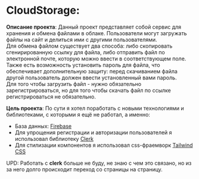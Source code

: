 
# CloudStorage:

**Описание проекта**: Данный проект представляет собой сервис для хранения и обмена файлами в облаке. Пользователи могут загружать файлы на сайт и делиться ими с другими пользователями.  
Для обмена файлом существует два способа: либо скопировать сгенирированную ссылку для файла, либо отправить файл по электронной почте, которую можно ввести в соответствующем поле.   
Также есть возможность установить пароль для файла, что обеспечивает дополнительную защиту: перед скачиванием файла другой пользователь должен ввести установленный вами пароль.  
Для того чтобы загрузить файл - нужно обязательно зарегистрироваться, но для того чтобы скачать файл по ссылке регистрироваться не обязательно.

**Цель проекта**: По сути я хотел поработать с новыми технологиями и библиотеками, с которыми я ещё не работал, а именно:
 


 - База данных: [Firebase](https://firebase.google.com/)
 - Для упрощения регистрации и авторизации пользователей я использовал библиотеку [Clerk](https://clerk.com/docs)
 - Для стилизации компонентов я использовал css-фраемворк [Tailwind CSS](https://tailwindcss.com/)

UPD: Работать с **clerk** больше не буду, не знаю с чем это связано, но из за него долго происходит переход со страницы на страницу.
